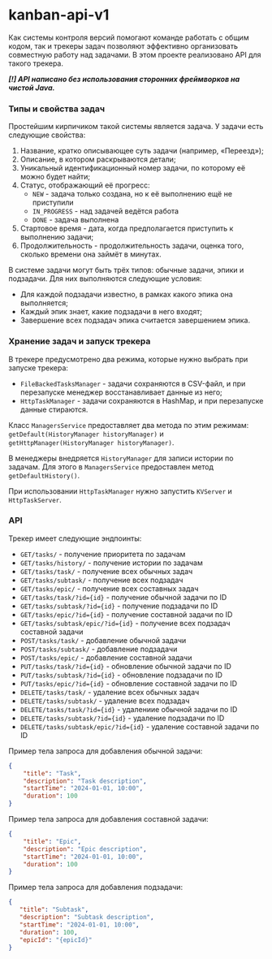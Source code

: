 # kanban-api-v1
Как системы контроля версий помогают команде работать с общим кодом, так и трекеры задач позволяют эффективно организовать совместную работу над задачами. В этом проекте реализовано API для такого трекера.

***[!] API написано без использования сторонних фреймворков на чистой Java.***

### Типы и свойства задач
Простейшим кирпичиком такой системы является задача. У задачи есть следующие свойства:

1. Название, кратко описывающее суть задачи (например, «Переезд»);
2. Описание, в котором раскрываются детали;
3. Уникальный идентификационный номер задачи, по которому её можно будет найти;
4. Статус, отображающий её прогресс:
    - `NEW` - задача только создана, но к её выполнению ещё не приступили
    - `IN_PROGRESS` - над задачей ведётся работа
    - `DONE` - задача выполнена
5. Стартовое время - дата, когда предполагается приступить к выполнению задачи;
6. Продолжительность - продолжительность задачи, оценка того, сколько времени она займёт в минутах.

В системе задачи могут быть трёх типов: обычные задачи, эпики и подзадачи. Для них выполняются следующие условия:
- Для каждой подзадачи известно, в рамках какого эпика она выполняется;
- Каждый эпик знает, какие подзадачи в него входят;
- Завершение всех подзадач эпика считается завершением эпика.

### Хранение задач и запуск трекера
В трекере предусмотрено два режима, которые нужно выбрать при запуске трекера: 
- `FileBackedTasksManager` - задачи сохраняются в CSV-файл, и при перезапуске менеджер восстанавливает данные из него;
- `HttpTaskManager` - задачи сохраняются в HashMap, и при перезапуске данные стираются.

Класс `ManagersService` предоставляет два метода по этим режимам: `getDefault(HistoryManager historyManager)` и `getHttpManager(HistoryManager historyManager)`.

В менеджеры внедряется `HistoryManager` для записи истории по задачам. Для этого в `ManagersService` предоставлен метод `getDefaultHistory()`.

При использовании `HttpTaskManager` нужно запустить `KVServer` и `HttpTaskServer`.

### API
Трекер имеет следующие эндпоинты:
- `GET/tasks/` - получение приоритета по задачам
- `GET/tasks/history/` - получение истории по задачам 
- `GET/tasks/task/` - получение всех обычных задач
- `GET/tasks/subtask/` - получение всех подзадач
- `GET/tasks/epic/` - получение всех составных задач 
- `GET/tasks/task/?id={id}` - получение обычной задачи по ID
- `GET/tasks/subtask/?id={id}` - получение подзадачи по ID
- `GET/tasks/epic/?id={id}` - получение составной задачи по ID
- `GET/tasks/subtask/epic/?id={id}` - получение всех подзадач составной задачи 
- `POST/tasks/task/` - добавление обычной задачи 
- `POST/tasks/subtask/` - добавление подзадачи 
- `POST/tasks/epic/` - добавление составной задачи 
- `PUT/tasks/task/?id={id}` - обновление обычной задачи по ID
- `PUT/tasks/subtask/?id={id}` - обновление подзадачи по ID
- `PUT/tasks/epic/?id={id}` - обновление составной задачи по ID
- `DELETE/tasks/task/` - удаление всех обычных задач
- `DELETE/tasks/subtask/` - удаление всех подзадач
- `DELETE/tasks/task/?id={id}` - удалениие обычной задачи по ID
- `DELETE/tasks/subtask/?id={id}` - удаление подзадачи по ID
- `DELETE/tasks/subtask/epic/?id={id}` - удаление составной задачи по ID

Пример тела запроса для добавления обычной задачи:
```JSON
{
    "title": "Task",
    "description": "Task description",
    "startTime": "2024-01-01, 10:00",
    "duration": 100
}
```
Пример тела запроса для добавления составной задачи:
```JSON
{
    "title": "Epic",
    "description": "Epic description",
    "startTime": "2024-01-01, 10:00",
    "duration": 100
}
```
Пример тела запроса для добавления подзадачи:
```JSON
{
   "title": "Subtask",
   "description": "Subtask description",
   "startTime": "2024-01-01, 10:00",
   "duration": 100,
   "epicId": "{epicId}"
}
```